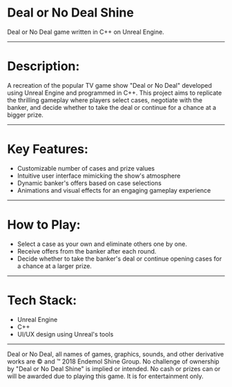 # Deal or No Deal Shine
Deal or No Deal game written in C++ on Unreal Engine.

-----------------------------------------------------

# Description:

A recreation of the popular TV game show "Deal or No Deal" developed using Unreal Engine and programmed in C++. This project aims to replicate the thrilling gameplay where players select cases, negotiate with the banker, and decide whether to take the deal or continue for a chance at a bigger prize.

-----------------------------------------------------

# Key Features:

- Customizable number of cases and prize values
- Intuitive user interface mimicking the show's atmosphere
- Dynamic banker's offers based on case selections
- Animations and visual effects for an engaging gameplay experience

-----------------------------------------------------

# How to Play:

- Select a case as your own and eliminate others one by one.
- Receive offers from the banker after each round.
- Decide whether to take the banker's deal or continue opening cases for a chance at a larger prize.

-----------------------------------------------------

# Tech Stack:

- Unreal Engine
- C++
- UI/UX design using Unreal's tools

-----------------------------------------------------

Deal or No Deal, all names of games, graphics, sounds, and other derivative works are © and ™ 2018
Endemol Shine Group. No challenge of ownership by "Deal or No Deal Shine" is implied or intended. No cash
or prizes can or will be awarded due to playing this game. It is for entertainment only.



